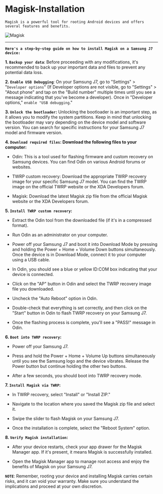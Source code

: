 # Magisk-Installation
```
Magisk is a powerful tool for rooting Android devices and offers several features and benefits. 
```
![Magisk](https://github.com/Jkrathod/Magisk-Installation/assets/110445358/0c56b4ed-630b-4ef0-b7ec-bc943fddb73b)

---

**`Here's a step-by-step guide on how to install Magisk on a Samsung J7 device:`**

**1.	`Backup your data`**: Before proceeding with any modifications, it's recommended to back up your important data and files to prevent any potential data loss.
   
**2.	`Enable USB Debugging`**: On your Samsung J7, go to "Settings" > "`Developer options`" (If Developer options are not visible, go to "Settings" > "About phone" and tap on the "Build number" multiple times until you see a message indicating that you've become a developer). Once in "Developer options," `enable "USB debugging`."
  
**3.	`Unlock the bootloader`:** Unlocking the bootloader is an important step, as it allows you to modify the system partitions. Keep in mind that unlocking the bootloader may vary depending on the device model and software version. You can search for specific instructions for your Samsung J7 model and firmware version.

**4.	`Download required files`: Download the following files to your computer:**

   - Odin: This is a tool used for flashing firmware and custom recovery on Samsung devices. You can find Odin on various Android forums or websites.

   - TWRP custom recovery: Download the appropriate TWRP recovery image for your specific Samsung J7 model. You can find the TWRP image on the official TWRP website or the XDA Developers forum.

   - Magisk: Download the latest Magisk zip file from the official Magisk website or the XDA Developers forum.


**5.	`Install TWRP custom recovery`:**

   - Extract the Odin tool from the downloaded file (if it's in a compressed format).
   
   - Run Odin as an administrator on your computer.
   
   - Power off your Samsung J7 and boot it into Download Mode by pressing and holding the Power + Home + Volume Down buttons simultaneously. Once the device is in Download Mode, connect it to your computer using a USB cable.
   
   - In Odin, you should see a blue or yellow ID:COM box indicating that your device is connected.
   
   - Click on the "AP" button in Odin and select the TWRP recovery image file you downloaded.
   
   - Uncheck the "Auto Reboot" option in Odin.
   
   - Double-check that everything is set correctly, and then click on the "Start" button in Odin to flash TWRP recovery on your Samsung J7.
   
   - Once the flashing process is complete, you'll see a "PASS!" message in Odin.

**6.	`Boot into TWRP recovery`:**

   - Power off your Samsung J7.
   
   - Press and hold the Power + Home + Volume Up buttons simultaneously until you see the Samsung logo and the device vibrates. Release the Power button but continue holding the other two buttons.
   
   - After a few seconds, you should boot into TWRP recovery mode.

**7.	`Install Magisk via TWRP`:**

- In TWRP recovery, select "Install" or "Install ZIP."
  
- Navigate to the location where you saved the Magisk zip file and select it.

- Swipe the slider to flash Magisk on your Samsung J7.

- Once the installation is complete, select the "Reboot System" option.

**8.	`Verify Magisk installation`:**

- After your device restarts, check your app drawer for the Magisk Manager app. If it's present, it means Magisk is successfully installed.

- Open the Magisk Manager app to manage root access and enjoy the benefits of Magisk on your Samsung J7.
  

**`NOTE`**: Remember, rooting your device and installing Magisk carries certain risks, and it can void your warranty. Make sure you understand the implications and proceed at your own discretion.


